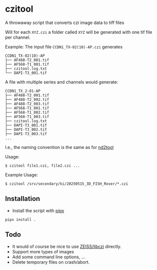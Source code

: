 # czitool

A throwaway script that converts czi image data to tiff files

Will for each `XYZ.czi` a folder called `XYZ` will be generated with
one tif file per channel.

Example: The input file `CCDN1_TX-02(10)-AP.czi` generates

``` shell
CCDN1_TX-02(10)-AP
├── AF488-T2_001.tif
├── AF568-T1_001.tif
├── czitool.log.txt
└── DAPI-T3_001.tif
```

A file with multiple series and channels would generate:

``` shell
CCDN1_TX_2-01-AP
├── AF488-T2_001.tif
├── AF488-T2_002.tif
├── AF488-T2_003.tif
├── AF568-T1_001.tif
├── AF568-T1_002.tif
├── AF568-T1_003.tif
├── czitool.log.txt
├── DAPI-T3_001.tif
├── DAPI-T3_002.tif
├── DAPI-T3_003.tif
...
```

I.e., the naming convention is the same as for
[nd2tool](https://www.github.com/elgw/nd2tool)

Usage:

`$ czitool file1.czi, file2.czi ...`

Example Usage:

`$ czitool /srv/secondary/ki/20250515_3D_FISH_Roser/*.czi`

## Installation

- Install the script with [pipx](https://github.com/pypa/pipx)

``` shell
pipx install .
```

## Todo

- It would of course be nice to use
  [ZEISS/libczi](https://github.com/ZEISS/libczi) directly.
- Support more types of images
- Add some command line options, ...
- Delete temporary files on crash/abort.
